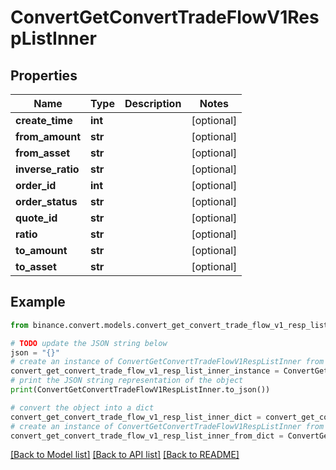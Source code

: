 # ConvertGetConvertTradeFlowV1RespListInner


## Properties

Name | Type | Description | Notes
------------ | ------------- | ------------- | -------------
**create_time** | **int** |  | [optional] 
**from_amount** | **str** |  | [optional] 
**from_asset** | **str** |  | [optional] 
**inverse_ratio** | **str** |  | [optional] 
**order_id** | **int** |  | [optional] 
**order_status** | **str** |  | [optional] 
**quote_id** | **str** |  | [optional] 
**ratio** | **str** |  | [optional] 
**to_amount** | **str** |  | [optional] 
**to_asset** | **str** |  | [optional] 

## Example

```python
from binance.convert.models.convert_get_convert_trade_flow_v1_resp_list_inner import ConvertGetConvertTradeFlowV1RespListInner

# TODO update the JSON string below
json = "{}"
# create an instance of ConvertGetConvertTradeFlowV1RespListInner from a JSON string
convert_get_convert_trade_flow_v1_resp_list_inner_instance = ConvertGetConvertTradeFlowV1RespListInner.from_json(json)
# print the JSON string representation of the object
print(ConvertGetConvertTradeFlowV1RespListInner.to_json())

# convert the object into a dict
convert_get_convert_trade_flow_v1_resp_list_inner_dict = convert_get_convert_trade_flow_v1_resp_list_inner_instance.to_dict()
# create an instance of ConvertGetConvertTradeFlowV1RespListInner from a dict
convert_get_convert_trade_flow_v1_resp_list_inner_from_dict = ConvertGetConvertTradeFlowV1RespListInner.from_dict(convert_get_convert_trade_flow_v1_resp_list_inner_dict)
```
[[Back to Model list]](../README.md#documentation-for-models) [[Back to API list]](../README.md#documentation-for-api-endpoints) [[Back to README]](../README.md)


